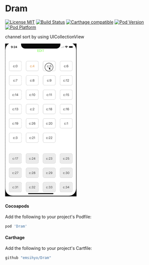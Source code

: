 # Dram

[![License MIT](https://img.shields.io/badge/license-MIT-green.svg?style=flat)](https://raw.githubusercontent.com/emsihyo/Dram/master/LICENSE)
[![Build Status](http://img.shields.io/travis/emsihyo/Dram/master.svg?style=flat)](https://travis-ci.org/emsihyo/Dram)
[![Carthage compatible](https://img.shields.io/badge/Carthage-compatible-4BC51D.svg?style=flat)](https://github.com/emsihyo/Dram)
[![Pod Version](http://img.shields.io/cocoapods/v/Dram.svg?style=flat)](http://cocoapods.org/pods/Dram)
[![Pod Platform](http://img.shields.io/cocoapods/p/Dram.svg?style=flat)](http://cocoapods.org/pods/Dram)

channel sort by using UICollectionView 

![](https://raw.githubusercontent.com/emsihyo/Dram/master/demo.gif)

#### Cocoapods

Add the following to your project's Podfile:
```ruby
pod 'Dram'
```

#### Carthage

Add the following to your project's Cartfile:
```ruby
github "emsihyo/Dram"
```
